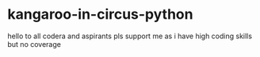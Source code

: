 # kangaroo-in-circus-python
hello to all codera and aspirants pls support me as i have high coding skills but no coverage
